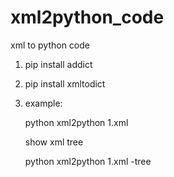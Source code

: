 # xml2python_code
xml to python code
1. pip install addict
2. pip install xmltodict
3. example:
   
   python xml2python 1.xml
   
   show xml tree
   
   python xml2python 1.xml -tree
